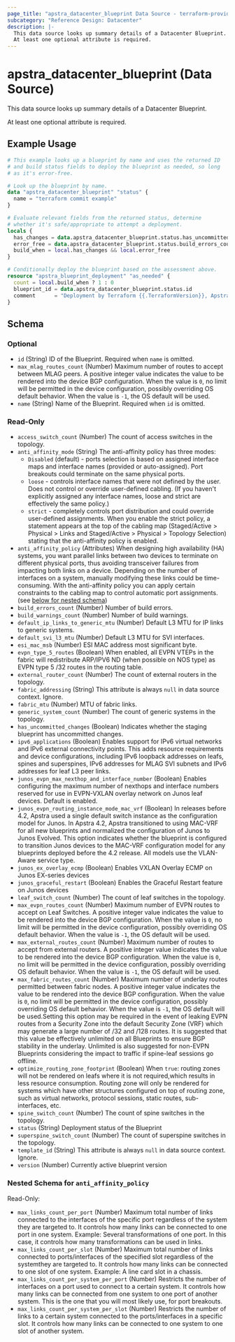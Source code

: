 ```yaml
---
page_title: "apstra_datacenter_blueprint Data Source - terraform-provider-apstra"
subcategory: "Reference Design: Datacenter"
description: |-
  This data source looks up summary details of a Datacenter Blueprint.
  At least one optional attribute is required.
---
```


# apstra_datacenter_blueprint (Data Source)

This data source looks up summary details of a Datacenter Blueprint.

At least one optional attribute is required.


## Example Usage

```terraform
# This example looks up a blueprint by name and uses the returned ID
# and build status fields to deploy the blueprint as needed, so long
# as it's error-free.

# Look up the blueprint by name.
data "apstra_datacenter_blueprint" "status" {
  name = "terraform commit example"
}

# Evaluate relevant fields from the returned status, determine
# whether it's safe/appropriate to attempt a deployment.
locals {
  has_changes = data.apstra_datacenter_blueprint.status.has_uncommitted_changes
  error_free = data.apstra_datacenter_blueprint.status.build_errors_count == 0
  build_when = local.has_changes && local.error_free
}

# Conditionally deploy the blueprint based on the assessment above.
resource "apstra_blueprint_deployment" "as_needed" {
  count = local.build_when ? 1 : 0
  blueprint_id = data.apstra_datacenter_blueprint.status.id
  comment      = "Deployment by Terraform {{.TerraformVersion}}, Apstra provider {{.ProviderVersion}}, User $USER."
}
```

<!-- schema generated by tfplugindocs -->
## Schema

### Optional

- `id` (String) ID of the Blueprint. Required when `name` is omitted.
- `max_mlag_routes_count` (Number) Maximum number of routes to accept between MLAG peers. A positive integer value indicates the value to be rendered into the device BGP configuration. When the value is `0`, no limit will be permitted in the device configuration, possibly overriding OS default behavior. When the value is `-1`, the OS default will be used.
- `name` (String) Name of the Blueprint. Required when `id` is omitted.

### Read-Only

- `access_switch_count` (Number) The count of access switches in the topology.
- `anti_affinity_mode` (String) The anti-affinity policy has three modes:
	* `Disabled` (default) - ports selection is based on assigned interface maps and interface names (provided or auto-assigned). Port breakouts could terminate on the same physical ports.
	* `loose` - controls interface names that were not defined by the user. Does not control or override user-defined cabling. (If you haven't explicitly assigned any interface names, loose and strict are effectively the same policy.)
	* `strict` - completely controls port distribution and could override user-defined assignments. When you enable the strict policy, a statement appears at the top of the cabling map (Staged/Active > Physical > Links and Staged/Active > Physical > Topology Selection) stating that the anti-affinity policy is enabled.
- `anti_affinity_policy` (Attributes) When designing high availability (HA) systems, you want parallel links between two devices to terminate on different physical ports, thus avoiding transceiver failures from impacting both links on a device. Depending on the number of interfaces on a system, manually modifying these links could be time-consuming. With the anti-affinity policy you can apply certain constraints to the cabling map to control automatic port assignments. (see [below for nested schema](#nestedatt--anti_affinity_policy))
- `build_errors_count` (Number) Number of build errors.
- `build_warnings_count` (Number) Number of build warnings.
- `default_ip_links_to_generic_mtu` (Number) Default L3 MTU for IP links to generic systems.
- `default_svi_l3_mtu` (Number) Default L3 MTU for SVI interfaces.
- `esi_mac_msb` (Number) ESI MAC address most significant byte.
- `evpn_type_5_routes` (Boolean) When enabled, all EVPN VTEPs in the fabric will redistribute ARP/IPV6 ND (when possible on NOS type) as EVPN type 5 /32 routes in the routing table.
- `external_router_count` (Number) The count of external routers in the topology.
- `fabric_addressing` (String) This attribute is always `null` in data source context. Ignore.
- `fabric_mtu` (Number) MTU of fabric links.
- `generic_system_count` (Number) The count of generic systems in the topology.
- `has_uncommitted_changes` (Boolean) Indicates whether the staging blueprint has uncommitted changes.
- `ipv6_applications` (Boolean) Enables support for IPv6 virtual networks and IPv6 external connectivity points. This adds resource requirements and device configurations, including IPv6 loopback addresses on leafs, spines and superspines, IPv6 addresses for MLAG SVI subnets and IPv6 addresses for leaf L3 peer links.
- `junos_evpn_max_nexthop_and_interface_number` (Boolean) Enables configuring the maximum number of nexthops and interface numbers reserved for use in EVPN-VXLAN overlay network on Junos leaf devices. Default is enabled.
- `junos_evpn_routing_instance_mode_mac_vrf` (Boolean) In releases before 4.2, Apstra used a single default switch instance as the configuration model for Junos. In Apstra 4.2, Apstra transitioned to using MAC-VRF for all new blueprints and normalized the configuration of Junos to Junos Evolved. This option indicates whether the blueprint is configured to transition Junos devices to the MAC-VRF configuration model for any blueprints deployed before the 4.2 release. All models use the VLAN-Aware service type.
- `junos_ex_overlay_ecmp` (Boolean) Enables VXLAN Overlay ECMP on Junos EX-series devices
- `junos_graceful_restart` (Boolean) Enables the Graceful Restart feature on Junos devices
- `leaf_switch_count` (Number) The count of leaf switches in the topology.
- `max_evpn_routes_count` (Number) Maximum number of EVPN routes to accept on Leaf Switches. A positive integer value indicates the value to be rendered into the device BGP configuration. When the value is `0`, no limit will be permitted in the device configuration, possibly overriding OS default behavior. When the value is `-1`, the OS default will be used.
- `max_external_routes_count` (Number) Maximum number of routes to accept from external routers. A positive integer value indicates the value to be rendered into the device BGP configuration. When the value is `0`, no limit will be permitted in the device configuration, possibly overriding OS default behavior. When the value is `-1`, the OS default will be used.
- `max_fabric_routes_count` (Number) Maximum number of underlay routes permitted between fabric nodes. A positive integer value indicates the value to be rendered into the device BGP configuration. When the value is `0`, no limit will be permitted in the device configuration, possibly overriding OS default behavior. When the value is `-1`, the OS default will be used.Setting this option may be required in the event of leaking EVPN routes from a Security Zone into the default Security Zone (VRF) which may generate a large number of /32 and /128 routes. It is suggested that this value be effectively unlimited on all Blueprints to ensure BGP stability in the underlay. Unlimited is also suggested for non-EVPN Blueprints considering the impact to traffic if spine-leaf sessions go offline.
- `optimize_routing_zone_footprint` (Boolean) When `true`: routing zones will not be rendered on leafs where it is not required,which results in less resource consumption. Routing zone will only be rendered for systems which have other structures configured on top of routing zone, such as virtual networks, protocol sessions, static routes, sub-interfaces, etc.
- `spine_switch_count` (Number) The count of spine switches in the topology.
- `status` (String) Deployment status of the Blueprint
- `superspine_switch_count` (Number) The count of superspine switches in the topology.
- `template_id` (String) This attribute is always `null` in data source context. Ignore.
- `version` (Number) Currently active blueprint version

<a id="nestedatt--anti_affinity_policy"></a>
### Nested Schema for `anti_affinity_policy`

Read-Only:

- `max_links_count_per_port` (Number) Maximum total number of links connected to the interfaces of the specific port regardless of the system they are targeted to. It controls how many links can be connected to one port in one system. Example: Several transformations of one port. In this case, it controls how many transformations can be used in links.
- `max_links_count_per_slot` (Number) Maximum total number of links connected to ports/interfaces of the specified slot regardless of the systemthey are targeted to. It controls how many links can be connected to one slot of one system. Example: A line card slot in a chassis.
- `max_links_count_per_system_per_port` (Number) Restricts the number of interfaces on a port used to connect to a certain system. It controls how many links can be connected from one system to one port of another system. This is the one that you will most likely use, for port breakouts.
- `max_links_count_per_system_per_slot` (Number) Restricts the number of links to a certain system connected to the ports/interfaces in a specific slot. It controls how many links can be connected to one system to one slot of another system.
